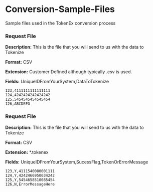 # Conversion-Sample-Files
Sample files used in the TokenEx conversion process

### Request File
**Description:** This is the file that you will send to us with the data to Tokenize

**Format:** CSV

**Extension:** Customer Defined although typically .csv is used.

**Fields:** UniqueIDFromYourSystem,DataToTokenize

``` csv
123,4111111111111111
124,4242424242424242
125,5454545454545454
126,ABCDEFG
```



### Request File
**Description:** This is the file that you will send to us with the data to Tokenize

**Format:** CSV

**Extension:** *.tokenex

**Fields:** UniqueIDFromYourSystem,SucessFlag,TokenOrErrorMessage

``` csv
123,Y,4111540080001111
124,Y,4242466950034242
125,Y,5454658510085454
126,N,ErrorMessageHere
```
